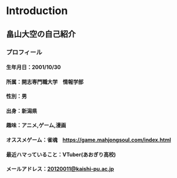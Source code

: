 # Introduction
## 畠山大空の自己紹介
### プロフィール
#### 生年月日：2001/10/30
#### 所属：開志専門職大学　情報学部
#### 性別：男
#### 出身：新潟県
#### 趣味：アニメ,ゲーム,漫画
#### オススメゲーム：雀魂　https://game.mahjongsoul.com/index.html
#### 最近ハマっていること：VTuber(あおぎり高校)
#### メールアドレス：20120011@kaishi-pu.ac.jp
